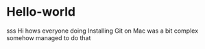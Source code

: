 # Hello-world
sss
Hi hows everyone doing
Installing Git on Mac was a bit complex 
somehow managed to do that
